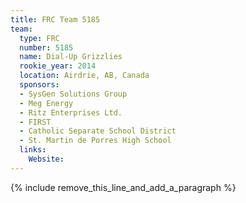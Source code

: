 ```yaml
---
title: FRC Team 5185
team:
  type: FRC
  number: 5185
  name: Dial-Up Grizzlies
  rookie_year: 2014
  location: Airdrie, AB, Canada
  sponsors:
  - SysGen Solutions Group
  - Meg Energy
  - Ritz Enterprises Ltd.
  - FIRST
  - Catholic Separate School District
  - St. Martin de Porres High School
  links:
    Website:
---
```


{% include remove_this_line_and_add_a_paragraph %}